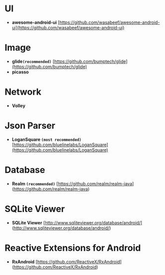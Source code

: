 UI
======================
* **awesome-android-ui** [https://github.com/wasabeef/awesome-android-ui](https://github.com/wasabeef/awesome-android-ui)

Image
======================
* **glide`(recommended)`** [https://github.com/bumptech/glide](https://github.com/bumptech/glide)
* **picasso**

Network
======================
* **Volley**

Json Parser
======================
* **LoganSquare `(most recommended)`** [https://github.com/bluelinelabs/LoganSquare](https://github.com/bluelinelabs/LoganSquare)
 
Database
======================
* **Realm `(recommended)`** [https://github.com/realm/realm-java] (https://github.com/realm/realm-java)


SQLite Viewer
======================
* **SQLite Viewer** [http://www.sqliteviewer.org/database/android/] (http://www.sqliteviewer.org/database/android/)

Reactive Extensions for Android
======================
 * **RxAndroid** [https://github.com/ReactiveX/RxAndroid] (https://github.com/ReactiveX/RxAndroid)
